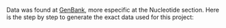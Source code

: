 Data was found at [GenBank](https://www.ncbi.nlm.nih.gov/genbank/), more especific at the Nucleotide section. Here is the step by step to generate the
exact data used for this project: